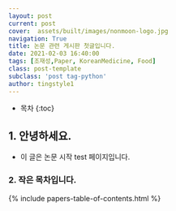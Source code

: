 ```yaml
---
layout: post
current: post 
cover:  assets/built/images/nonmoon-logo.jpg
navigation: True
title: 논문 관련 게시판 첫글입니다.  
date: 2021-02-03 16:40:00
tags: [조재성,Paper, KoreanMedicine, Food] 
class: post-template 
subclass: 'post tag-python' 
author: tingstyle1 
---
```


* 목차
{:toc}

## 1. 안녕하세요.
- 이 글은 논문 시작 test 페이지입니다.

### 2. 작은 목차입니다.

{% include papers-table-of-contents.html %}